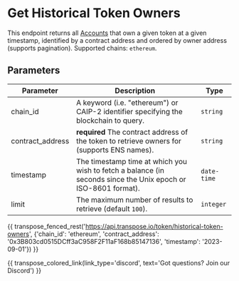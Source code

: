 # Get Historical Token Owners

This endpoint returns all [Accounts](../models/token_owner_model.md) that own a given token at a given timestamp, identified by a contract address and ordered by owner address (supports pagination). Supported chains: `ethereum`.

## Parameters
| Parameter     | Description                                                                          | Type     | 
|---------------|--------------------------------------------------------------------------------------|----------|
| chain_id      | A keyword (i.e. "ethereum") or CAIP-2 identifier specifying the blockchain to query. | `string` | 
| contract_address | **required** The contract address of the token to retrieve owners for (supports ENS names).  | `string` | 
| timestamp | The timestamp time at which you wish to fetch a balance (in seconds since the Unix epoch or ISO-8601 format).   | `date-time` | 
| limit | The maximum number of results to retrieve (default `100`). | `integer` |

{{ transpose_fenced_rest('https://api.transpose.io/token/historical-token-owners', {'chain_id': 'ethereum', 'contract_address': '0x3B803cd0515DCff3aC958F2F11aF168b85147136', 'timestamp': '2023-09-01'}) }}

{{ transpose_colored_link(link_type='discord', text='Got questions?  Join our Discord') }}
